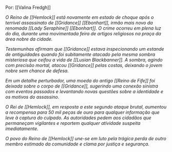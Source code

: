 Por: [[Valina Fredgh]]

*O Reino de [[Hemlock]] está novamente em estado de choque após o terrível assassinato de [[Gridance]] [[Ebonhart]], irmão mais novo da renomada [[Lady Seraphine]] [[Ebonhart]]. O crime ocorreu em plena luz do dia, durante uma movimentada feira de artigos religiosos na praça da área nobre da cidade.*

*Testemunhas afirmam que [[Gridance]] estava inspecionando um estande de antiguidades quando foi subitamente atacado pela mesma sombra misteriosa que ceifou a vida de [[Lusian Blackbanner]]. A sombra, agindo com precisão mortal, atacou [[Gridance]] pelas costas, deixando o jovem nobre sem chance de defesa.*

*Em um detalhe perturbador, uma moeda do antigo [[Reino de Fife]] foi deixada sobre o corpo de [[Gridance]], sugerindo uma conexão sinistra com eventos passados e levantando novas questões sobre a identidade e os motivos do assassino.*

*O Rei de [[Hemlock]], em resposta a este segundo ataque brutal, aumentou a recompensa para 50 mil peças de ouro para qualquer informação que leve à captura do culpado. As autoridades pedem aos cidadãos que permaneçam vigilantes e reportem qualquer atividade suspeita imediatamente.*

*O povo do Reino de [[Hemlock]] une-se em luto pela trágica perda de outro membro estimado da comunidade e clama por justiça e segurança.*